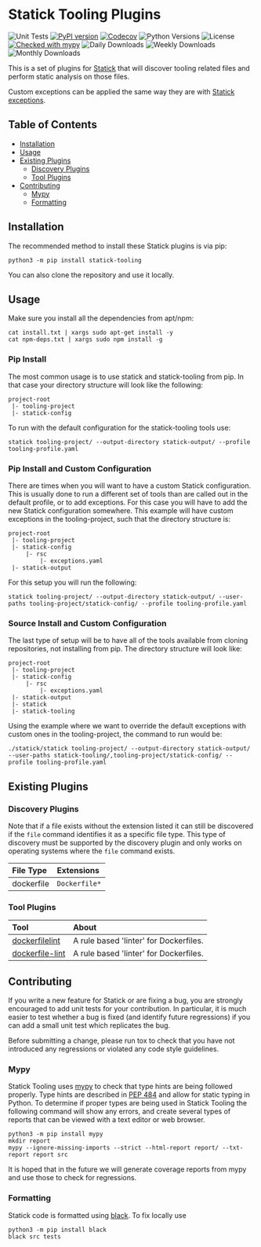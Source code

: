 # Statick Tooling Plugins

![Unit Tests](https://github.com/sscpac/statick-tooling/workflows/Unit%20Tests/badge.svg)
[![PyPI version](https://badge.fury.io/py/statick-tooling.svg)](https://badge.fury.io/py/statick-tooling)
[![Codecov](https://codecov.io/gh/sscpac/statick-tooling/branch/master/graph/badge.svg)](https://codecov.io/gh/sscpac/statick-tooling)
![Python Versions](https://img.shields.io/pypi/pyversions/statick-tooling.svg)
![License](https://img.shields.io/pypi/l/statick-tooling.svg)
[![Checked with mypy](http://www.mypy-lang.org/static/mypy_badge.svg)](http://mypy-lang.org/)
![Daily Downloads](https://img.shields.io/pypi/dd/statick-tooling.svg)
![Weekly Downloads](https://img.shields.io/pypi/dw/statick-tooling.svg)
![Monthly Downloads](https://img.shields.io/pypi/dm/statick-tooling.svg)

This is a set of plugins for [Statick](https://github.com/sscpac/statick) that will discover tooling related
files and perform static analysis on those files.

Custom exceptions can be applied the same way they are with [Statick exceptions][Exceptions].

## Table of Contents

* [Installation](#installation)
* [Usage](#usage)
* [Existing Plugins](#existing-plugins)
  * [Discovery Plugins](#discovery-plugins)
  * [Tool Plugins](#tool-plugins)
* [Contributing](#contributing)
  * [Mypy](#mypy)
  * [Formatting](#formatting)

## Installation

The recommended method to install these Statick plugins is via pip:

```shell
python3 -m pip install statick-tooling
```

You can also clone the repository and use it locally.

## Usage

Make sure you install all the dependencies from apt/npm:

```shell
cat install.txt | xargs sudo apt-get install -y
cat npm-deps.txt | xargs sudo npm install -g
```

### Pip Install

The most common usage is to use statick and statick-tooling from pip.
In that case your directory structure will look like the following:

```shell
project-root
 |- tooling-project
 |- statick-config
```

To run with the default configuration for the statick-tooling tools use:

```shell
statick tooling-project/ --output-directory statick-output/ --profile tooling-profile.yaml
```

### Pip Install and Custom Configuration

There are times when you will want to have a custom Statick configuration.
This is usually done to run a different set of tools than are called out in the default profile, or to add exceptions.
For this case you will have to add the new Statick configuration somewhere.
This example will have custom exceptions in the tooling-project, such that the directory structure is:

```shell
project-root
 |- tooling-project
 |- statick-config
     |- rsc
         |- exceptions.yaml
 |- statick-output
```

For this setup you will run the following:

```shell
statick tooling-project/ --output-directory statick-output/ --user-paths tooling-project/statick-config/ --profile tooling-profile.yaml
```

### Source Install and Custom Configuration

The last type of setup will be to have all of the tools available from cloning repositories, not installing from pip.
The directory structure will look like:

```shell
project-root
 |- tooling-project
 |- statick-config
     |- rsc
         |- exceptions.yaml
 |- statick-output
 |- statick
 |- statick-tooling
```

Using the example where we want to override the default exceptions with
custom ones in the tooling-project, the command to run would be:

```shell
./statick/statick tooling-project/ --output-directory statick-output/ --user-paths statick-tooling/,tooling-project/statick-config/ --profile tooling-profile.yaml
```

## Existing Plugins

### Discovery Plugins

Note that if a file exists without the extension listed it can still be discovered if the `file` command identifies it
as a specific file type.
This type of discovery must be supported by the discovery plugin and only works on operating systems where the `file`
command exists.

File Type | Extensions
:-------- | :---------
dockerfile | `Dockerfile*`

### Tool Plugins

Tool | About
:--- | :----
[dockerfilelint][dockerfilelint] | A rule based 'linter' for Dockerfiles.
[dockerfile-lint][dockerfile-lint] | A rule based 'linter' for Dockerfiles.

## Contributing

If you write a new feature for Statick or are fixing a bug,
you are strongly encouraged to add unit tests for your contribution.
In particular, it is much easier to test whether a bug is fixed (and identify
future regressions) if you can add a small unit test which replicates the bug.

Before submitting a change, please run tox to check that you have not
introduced any regressions or violated any code style guidelines.

### Mypy

Statick Tooling uses [mypy][MyPy] to check that type hints are being followed properly.
Type hints are described in [PEP 484][Pep484] and allow for static typing in Python.
To determine if proper types are being used in Statick Tooling the following command will show any errors, and create several
types of reports that can be viewed with a text editor or web browser.

```shell
python3 -m pip install mypy
mkdir report
mypy --ignore-missing-imports --strict --html-report report/ --txt-report report src
```

It is hoped that in the future we will generate coverage reports from mypy and use those to check for regressions.

### Formatting

Statick code is formatted using [black][Black].
To fix locally use

```shell
python3 -m pip install black
black src tests
```

[Black]: https://github.com/psf/black
[Exceptions]: https://github.com/sscpac/statick/blob/master/GUIDE.md#exceptionsyaml
[MyPy]: http://mypy-lang.org/
[Pep484]: https://www.python.org/dev/peps/pep-0484/
[dockerfilelint]: https://github.com/replicatedhq/dockerfilelint
[dockerfile-lint]: https://github.com/projectatomic/dockerfile_lint
